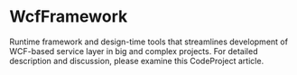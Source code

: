 # WcfFramework
Runtime framework and design-time tools that streamlines development of WCF-based service layer in big and complex projects.
For detailed description and discussion, please examine this CodeProject article.
